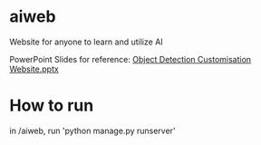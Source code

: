 # aiweb
Website for anyone to learn and utilize AI

PowerPoint Slides for reference:
[Object Detection Customisation Website.pptx](https://github.com/GitHub-OfficialAccount/aiweb/files/10298464/Object.Detection.Customisation.Website.pptx)

# How to run
in <cwd>/aiweb, run 'python manage.py runserver'
